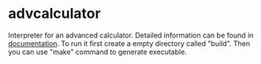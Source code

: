# advcalculator

Interpreter for an advanced calculator. Detailed information can be found in [documentation](https://github.com/oguzhekim/advcalculator/blob/3db200c28946aa2c6d2674e69fa9710996b3f0f4/documentation.pdf). To run it first create a empty directory called "build". Then you can use "make" command to generate executable.
